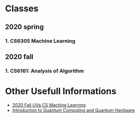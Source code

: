 # Classes 

## 2020 spring
### 1. CS6305 Machine Learning


## 2020 fall 
### 1. CS6161: Analysis of Algorithm  


# Other Usefull Informations
* [2020 Fall UVa CS Machine Learning](https://qiyanjun.github.io/2020f-UVA-CS-MachineLearningDeep//LecturesByTags/)
* [Introduction to Quantum Computing and Quantum Hardware](https://qiskit.org/learn/intro-qc-qh/?utm_source=Twitter&utm_medium=Social&utm_campaign=Learn-Intro)